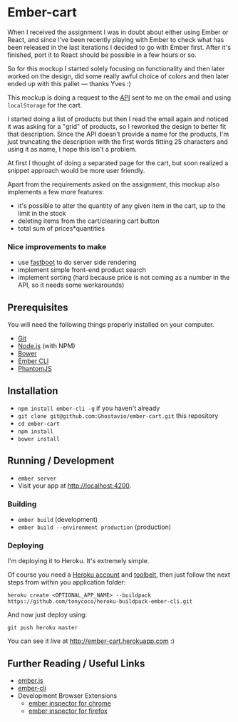 # Ember-cart

When I received the assignment I was in doubt about either using Ember or React, and since I've been recently playing with Ember to check what has been released in the last iterations I decided to go with Ember first. After it's finished, port it to React should be possible in a few hours or so.

So for this mockup I started solely focusing on functionality and then later worked on the design, did some really awful choice of colors and then later ended up with this pallet — thanks Yves :)

This mockup is doing a request to the [API](http://beta.json-generator.com/api/json/get/4kiDK7gxZ) sent to me on the email and using `localStorage` for the cart.

I started doing a list of products but then I read the email again and noticed it was asking for a "grid" of products, so I reworked the design to better fit that description. Since the API doesn't provide a name for the products, I'm just truncating the description with the first words fitting 25 characters and using it as name, I hope this isn't a problem.

At first I thought of doing a separated page for the cart, but soon realized a snippet approach would be more user friendly.

Apart from the requirements asked on the assignment, this mockup also implements a few more features:
* it's possible to alter the quantity of any given item in the cart, up to the limit in the stock
* deleting items from the cart/clearing cart button
* total sum of prices*quantities

### Nice improvements to make
* use [fastboot](https://www.ember-fastboot.com/) to do server side rendering
* implement simple front-end product search
* implement sorting (hard because price is not coming as a number in the API, so it needs some workarounds)

## Prerequisites

You will need the following things properly installed on your computer.

* [Git](http://git-scm.com/)
* [Node.js](http://nodejs.org/) (with NPM)
* [Bower](http://bower.io/)
* [Ember CLI](http://ember-cli.com/)
* [PhantomJS](http://phantomjs.org/)

## Installation

* `npm install ember-cli -g` if you haven't already
* `git clone git@github.com:Ghostavio/ember-cart.git` this repository
* `cd ember-cart`
* `npm install`
* `bower install`

## Running / Development

* `ember server`
* Visit your app at [http://localhost:4200](http://localhost:4200).

### Building

* `ember build` (development)
* `ember build --environment production` (production)

### Deploying

I'm deploying it to Heroku. It's extremely simple.

Of course you need a [Heroku account](https://www.heroku.com/) and [toolbelt](https://toolbelt.heroku.com/), then just follow the next steps from within you application folder:

```
heroku create <OPTIONAL_APP_NAME> --buildpack https://github.com/tonycoco/heroku-buildpack-ember-cli.git
```

And now just deploy using:

```
git push heroku master
```

You can see it live at http://ember-cart.herokuapp.com :)

## Further Reading / Useful Links

* [ember.js](http://emberjs.com/)
* [ember-cli](http://ember-cli.com/)
* Development Browser Extensions
  * [ember inspector for chrome](https://chrome.google.com/webstore/detail/ember-inspector/bmdblncegkenkacieihfhpjfppoconhi)
  * [ember inspector for firefox](https://addons.mozilla.org/en-US/firefox/addon/ember-inspector/)
